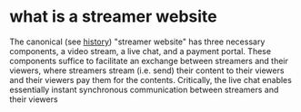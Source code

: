# what is a streamer website

The canonical (see [history](../history.md)) "streamer website" has three necessary components, a video stream, a live chat, and a payment portal. These components suffice to facilitate an exchange between streamers and their viewers, where streamers stream (i.e. send) their content to their viewers and their viewers pay them for the contents. Critically, the live chat enables essentially instant synchronous communication between streamers and their viewers